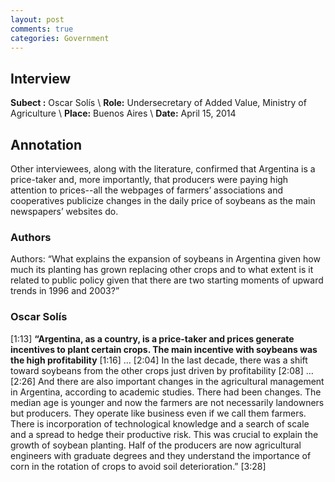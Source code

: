 ```yaml
---
layout: post
comments: true
categories: Government
---
```


## Interview

**Subect :** Oscar Solís \\
**Role:** Undersecretary of Added Value, Ministry of Agriculture \\
**Place:** Buenos Aires \\
**Date:** April 15, 2014 


## Annotation

Other interviewees, along with the literature, confirmed that Argentina is a price-taker and, more importantly, that producers were paying high attention to prices--all the webpages of farmers’ associations and cooperatives publicize changes in the daily price of soybeans as the main newspapers’ websites do.


### Authors

Authors: “What explains the expansion of soybeans in Argentina given how much its planting has grown replacing other crops and to what extent is it related to public policy given that there are two starting moments of upward trends in 1996 and 2003?”


### Oscar Solís

[1:13] **“Argentina, as a country, is a price-taker and prices generate incentives to plant certain crops. The main incentive with soybeans was the high profitability** [1:16] … [2:04] In the last decade, there was a shift toward soybeans from the other crops just driven by profitability [2:08] … [2:26] And there are also important changes in the agricultural management in Argentina, according to academic studies. There had been changes. The median age is younger and now the farmers are not necessarily landowners but producers. They operate like business even if we call them farmers. There is incorporation of technological knowledge and a search of scale and a spread to hedge their productive risk. This was crucial to explain the growth of soybean planting. Half of the producers are now agricultural engineers with graduate degrees and they understand the importance of corn in the rotation of crops to avoid soil deterioration.” [3:28]
